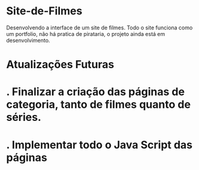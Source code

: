 # Site-de-Filmes
Desenvolvendo a interface de um site de filmes.
Todo o site funciona como um portfolio, não há pratica de pirataria, o projeto ainda está em desenvolvimento.
# Atualizações Futuras
# . Finalizar a criação das páginas de categoria, tanto de filmes quanto de séries.
# . Implementar todo o Java Script das páginas
